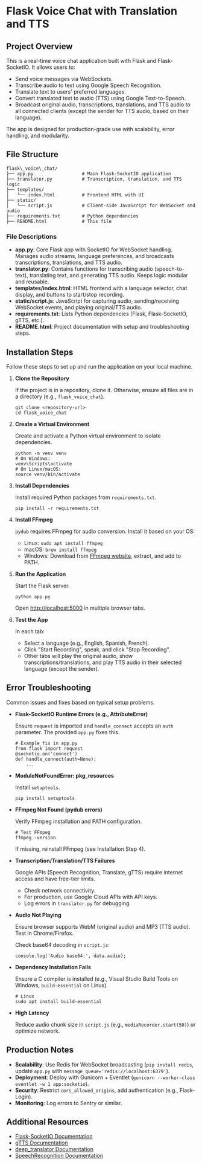 Flask Voice Chat with Translation and TTS
=========================================

Project Overview
----------------

This is a real-time voice chat application built with Flask and Flask-SocketIO. It allows users to:

*   Send voice messages via WebSockets.
*   Transcribe audio to text using Google Speech Recognition.
*   Translate text to users' preferred languages.
*   Convert translated text to audio (TTS) using Google Text-to-Speech.
*   Broadcast original audio, transcriptions, translations, and TTS audio to all connected clients (except the sender for TTS audio, based on their language).

The app is designed for production-grade use with scalability, error handling, and modularity.

File Structure
--------------
```
flask\_voice\_chat/
├── app.py                  # Main Flask-SocketIO application
├── translator.py           # Transcription, translation, and TTS logic
├── templates/
│   └── index.html          # Frontend HTML with UI
├── static/
│   └── script.js           # Client-side JavaScript for WebSocket and audio
├── requirements.txt        # Python dependencies
├── README.html             # This file
```

### File Descriptions

*   **app.py**: Core Flask app with SocketIO for WebSocket handling. Manages audio streams, language preferences, and broadcasts transcriptions, translations, and TTS audio.
*   **translator.py**: Contains functions for transcribing audio (speech-to-text), translating text, and generating TTS audio. Keeps logic modular and reusable.
*   **templates/index.html**: HTML frontend with a language selector, chat display, and buttons to start/stop recording.
*   **static/script.js**: JavaScript for capturing audio, sending/receiving WebSocket events, and playing original/TTS audio.
*   **requirements.txt**: Lists Python dependencies (Flask, Flask-SocketIO, gTTS, etc.).
*   **README.html**: Project documentation with setup and troubleshooting steps.

Installation Steps
------------------

Follow these steps to set up and run the application on your local machine.

1.  **Clone the Repository**
    
    If the project is in a repository, clone it. Otherwise, ensure all files are in a directory (e.g., `flask_voice_chat`).
    
        git clone <repository-url>
        cd flask_voice_chat
    
2.  **Create a Virtual Environment**
    
    Create and activate a Python virtual environment to isolate dependencies.
    
        python -m venv venv
        # On Windows:
        venv\Scripts\activate
        # On Linux/macOS:
        source venv/bin/activate
    
3.  **Install Dependencies**
    
    Install required Python packages from `requirements.txt`.
    
        pip install -r requirements.txt
    
4.  **Install FFmpeg**
    
    `pydub` requires FFmpeg for audio conversion. Install it based on your OS:
    
    *   Linux: `sudo apt install ffmpeg`
    *   macOS: `brew install ffmpeg`
    *   Windows: Download from [FFmpeg website](https://ffmpeg.org/download.html), extract, and add to PATH.
5.  **Run the Application**
    
    Start the Flask server.
    
        python app.py
    
    Open [http://localhost:5000](http://localhost:5000) in multiple browser tabs.
    
6.  **Test the App**
    
    In each tab:
    
    *   Select a language (e.g., English, Spanish, French).
    *   Click "Start Recording", speak, and click "Stop Recording".
    *   Other tabs will play the original audio, show transcriptions/translations, and play TTS audio in their selected language (except the sender).
    

Error Troubleshooting
---------------------

Common issues and fixes based on typical setup problems.

*   **Flask-SocketIO Runtime Errors (e.g., AttributeError)**
    
    Ensure `request` is imported and `handle_connect` accepts an `auth` parameter. The provided `app.py` fixes this.
    
        # Example fix in app.py
        from flask import request
        @socketio.on('connect')
        def handle_connect(auth=None):
            ...
    
*   **ModuleNotFoundError: pkg\_resources**
    
    Install `setuptools`.
    
        pip install setuptools
    
*   **FFmpeg Not Found (pydub errors)**
    
    Verify FFmpeg installation and PATH configuration.
    
        # Test FFmpeg
        ffmpeg -version
    
    If missing, reinstall FFmpeg (see Installation Step 4).
    
*   **Transcription/Translation/TTS Failures**
    
    Google APIs (Speech Recognition, Translate, gTTS) require internet access and have free-tier limits.
    
    *   Check network connectivity.
    *   For production, use Google Cloud APIs with API keys.
    *   Log errors in `translator.py` for debugging.
*   **Audio Not Playing**
    
    Ensure browser supports WebM (original audio) and MP3 (TTS audio). Test in Chrome/Firefox.
    
    Check base64 decoding in `script.js`:
    
        console.log('Audio base64:', data.audio);
    
*   **Dependency Installation Fails**
    
    Ensure a C compiler is installed (e.g., Visual Studio Build Tools on Windows, `build-essential` on Linux).
    
        # Linux
        sudo apt install build-essential
    
*   **High Latency**
    
    Reduce audio chunk size in `script.js` (e.g., `mediaRecorder.start(50)`) or optimize network.
    

Production Notes
----------------

*   **Scalability**: Use Redis for WebSocket broadcasting (`pip install redis`, update `app.py` with `message_queue='redis://localhost:6379'`).
*   **Deployment**: Deploy with Gunicorn + Eventlet (`gunicorn --worker-class eventlet -w 1 app:socketio`).
*   **Security**: Restrict `cors_allowed_origins`, add authentication (e.g., Flask-Login).
*   **Monitoring**: Log errors to Sentry or similar.

Additional Resources
--------------------

*   [Flask-SocketIO Documentation](https://flask-socketio.readthedocs.io/)
*   [gTTS Documentation](https://gtts.readthedocs.io/)
*   [deep\_translator Documentation](https://deep-translator.readthedocs.io/)
*   [SpeechRecognition Documentation](https://pypi.org/project/SpeechRecognition/)
